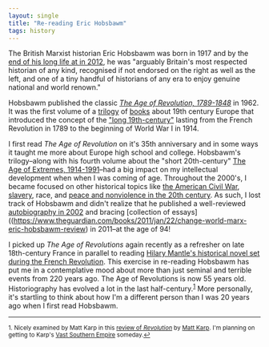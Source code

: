 ```yaml
---
layout: single
title: "Re-reading Eric Hobsbawm"
tags: history
---
```


The British Marxist historian Eric Hobsbawm was born in 1917 and by the [end of his long life at in 2012](https://www.theguardian.com/books/2012/oct/01/eric-hobsbawm), he was "arguably Britain's most respected historian of any kind, recognised if not endorsed on the right as well as the left, and one of a tiny handful of historians of any era to enjoy genuine national and world renown." 

Hobsbawm published the classic [*The Age of Revolution, 1789-1848*](https://en.wikipedia.org/wiki/The_Age_of_Revolution:_Europe_1789–1848) in 1962. It was the first volume of a [trilogy](https://en.wikipedia.org/wiki/The_Age_of_Capital:_1848–1875) of [books](https://en.wikipedia.org/wiki/The_Age_of_Empire:_1875–1914) about 19th century Europe that introduced the concept of the ["long 19th-century"](https://en.wikipedia.org/wiki/Long_nineteenth_century) lasting from the French Revolution in 1789 to the beginning of World War I in 1914.

I first read *The Age of Revolution* on it's 35th anniversary and in some ways it taught me more about Europe high school and college. Hobsbawm's trilogy–along with his fourth volume about the "short 20th-century" [The Age of Extremes, 1914-1991](https://en.wikipedia.org/wiki/The_Age_of_Extremes)–had a big impact on my intellectual development when when I was coming of age. Throughout the 2000's, I became focused on other historical topics like [the American Civil War](http://oyc.yale.edu/history/hist-119), [slavery](https://global.oup.com/ushe/product/inhuman-bondage-9780195140736?cc=us&lang=en&), race, and [peace and nonviolence in the 20th century](https://en.wikipedia.org/wiki/The_Unconquerable_World). As such, I lost track of Hobsbawm and didn't realize that he published a well-reviewed [autobiography in 2002](https://www.theguardian.com/books/2002/oct/12/featuresreviews.guardianreview4) and bracing [collection of essays]((https://www.theguardian.com/books/2011/jan/22/change-world-marx-eric-hobsbawm-review) in 2011–at the age of 94!

I picked up *The Age of Revolutions* again recently as a refresher on late 18th-century France in parallel to reading [Hilary Mantle's historical novel set during the French Revolution](https://en.wikipedia.org/wiki/A_Place_of_Greater_Safety). This exercise in re-reading Hobsbawm has put me in a contemplative mood about more than just seminal and terrible events from 220 years ago. The Age of Revolutions is now 55 years old.  Historiography has evolved a lot in the last half-century.<sup><a href="#fn1" id="ref1">1</a></sup> More personally, it's startling to think about how I'm a different person than I was 20 years ago when I first read Hobsbawm.

---
<sup id="fn1">1. Nicely examined by Matt Karp in this [review of *Revolution*](https://earlyamericanists.com/2013/02/07/a-very-old-book-the-case-for-eric-hobsbawms-age-of-revolution/) by [Matt Karp](http://www.hup.harvard.edu/catalog.php?isbn=9780674737259).  I'm planning on getting to Karp's [Vast Southern Empire](http://www.hup.harvard.edu/catalog.php?isbn=9780674737259) someday.<a href="#ref1" title="Return to text.">↩</a></sup>